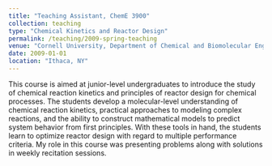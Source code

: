 ```yaml
---
title: "Teaching Assistant, ChemE 3900"
collection: teaching
type: "Chemical Kinetics and Reactor Design"
permalink: /teaching/2009-spring-teaching
venue: "Cornell University, Department of Chemical and Biomolecular Engineering"
date: 2009-01-01
location: "Ithaca, NY"
---
```


This course is aimed at junior-level undergraduates to introduce the study of chemical reaction kinetics and principles of reactor design for chemical processes. The students develop a molecular-level understanding of chemical reaction kinetics, practical approaches to modeling complex reactions, and the ability to construct mathematical models to predict system behavior from first principles. With these tools in hand, the students learn to optimize reactor design with regard to multiple performance criteria. My role in this course was presenting problems along with solutions in weekly recitation sessions.
